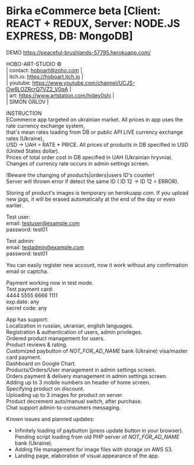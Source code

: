 # Birka eCommerce beta [Client: REACT + REDUX, Server: NODE.JS EXPRESS, DB: MongoDB]
DEMO https://peaceful-brushlands-57795.herokuapp.com/

HOBO-ART-STUDIO © \
|  contact:   hoboart@zoho.com  |\
|  itch.io:   https://hoboart.itch.io  |\
|  youtube:   https://www.youtube.com/channel/UCJS-Ow6LOZRcrQ7VZ2_V0qA  |\
|  art:   https://www.artstation.com/hidey0shi  |\
|  SIMON ORLOV |

INSTRUCTION \
ECommerce app targeted on ukrainian market. All prices in app uses the rate currency exchange system, \
that's mean rates loading from DB or public API LIVE currency exchange rates (Ukraine), \
USD -> UAH = RATE * PRICE. All prices of products in DB specified in USD (United States dollar). \
Prices of total order cost in DB specified in UAH (Ukrainian hryvnia). \
Changes of currency rate occurs in admin settings screen.

!Beware the changing of products|orders|users ID's counter! \
Server will thrown error if detect the same ID ( ID 12 -> ID 12 = ERROR).

Storing of product's images is temporary on herokuapp.com. If you upload new jpgs, it will be erased
automatically at the end of the day or even earlier.

Test user: \
email: testuser@example.com \
password: test01

Test admin: \
email: testadmin@example.com \
password: test01

You can easily register new account, now it work without any confirmation email or captcha.

Payment working now in test mode. \
Test payment card: \
4444 5555 6666 1111 \
exp.date: any \
secret code: any

App has support: \
Localization in russian, ukranian, english languages. \
Registration & authentication of users, admin privileges. \
Ordered product management for users. \
Product reviews & rating. \
Customized paybutton of *_NOT_FOR_AD_NAME_* bank (Ukraine) visa/master card payment. \
Dashboard on Google Chart. \
Products/Orders/User management in admin settings screen. \
Orders payment & delivery management in admin settings screen. \
Adding up to 3 mobile numbers on header of home screen. \
Specifying product on discount. \
Uploading up to 3 images for product on server. \
Product decrement auto/manual switch, after purchase. \
Chat support admin-to-consumers messaging.

Known issues and planned updates:
- Infinitely loading of paybutton (press update button in your browser). \
Pending script loading from old PHP server of *_NOT_FOR_AD_NAME_* bank (Ukraine).
- Adding file management for image files with storage on AWS S3.
- Landing page, elaboration of visual appearance of the app.